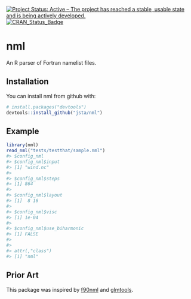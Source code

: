 
[![Project Status: Active – The project has reached a stable, usable state and is being actively developed.](http://www.repostatus.org/badges/latest/wip.svg)](http://www.repostatus.org/#wip) [![CRAN\_Status\_Badge](http://www.r-pkg.org/badges/version/nml)](https://cran.r-project.org/package=nml)

<!-- README.md is generated from README.Rmd. Please edit that file -->
nml
===

An R parser of Fortran namelist files.

Installation
------------

You can install nml from github with:

``` r
# install.packages("devtools")
devtools::install_github("jsta/nml")
```

Example
-------

``` r
library(nml)
read_nml("tests/testthat/sample.nml")
#> $config_nml
#> $config_nml$input
#> [1] "wind.nc"
#> 
#> $config_nml$steps
#> [1] 864
#> 
#> $config_nml$layout
#> [1]  8 16
#> 
#> $config_nml$visc
#> [1] 1e-04
#> 
#> $config_nml$use_biharmonic
#> [1] FALSE
#> 
#> 
#> attr(,"class")
#> [1] "nml"
```

Prior Art
---------

This package was inspired by [f90nml](https://github.com/marshallward/f90nml) and [glmtools](https://github.com/USGS-R/glmtools).
